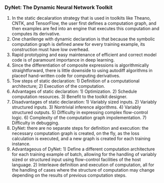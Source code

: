### DyNet: The Dynamic Neural Network Toolkit
1. In the static decalaration strategy that is used in toolkits like Theano, CNTK, and TensorFlow, the user first defines a computation graph, and then examples are fed into an engine that executes this computation and computes its derivative.
2. One chanllenge with dynamic declaration is that because the symbolic computation graph is defined anew for every training example, its construction must have low overhead.
3. Rapid prototyping and easy maintenance of efficient and correct model code is of paramount importance in deep learning.
4. Since the differentiation of composite expressions is algorithmically straightforward, there is little downside to using autodiff algorithms in placeof hand-written code for computing derivatives.
5. Tow steps of static declaration: 1) Definition of a computational architecture; 2) Execution of the computation.
6. Advantages of static declaration: 1) Optimization. 2) Schedule computation resources. 3) Benefit to the toolkit designer.
7. Disadvantages of static declaration: 1) Variably sized inputs. 2) Variably structured inputs. 3) Nontrivial inference algorithms. 4) Variably structured outputs. 5) Difficulty in expressing complex flow-control logic. 6) Complexity of the computation graph impolementation. 7) Difficulty in debugging.
8. DyNet: there are no separate steps for definition and execution: the necessary computation graph is created, on the fly, as the loss calculation is executed, and a new graph is created for each training instance.
9. Advantageous of DyNet: 1) Define a different computation architecture for each training example of batch, allowing for the handling of variably sized or structured input using flow-control facilities of the host language. 2) Interleave definition and execution of computation, all  for the handling of cases where the structure of computation may change depending on the results of previous computation steps.
